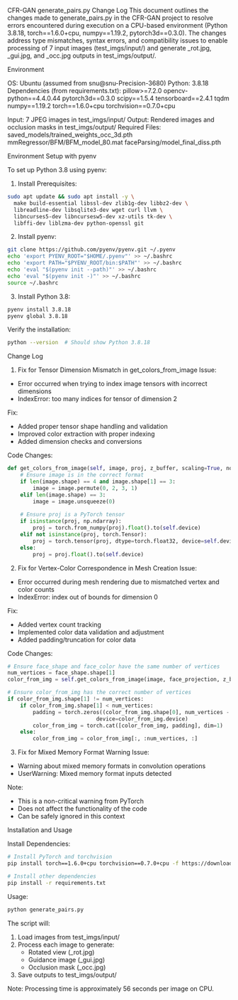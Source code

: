 CFR-GAN generate_pairs.py Change Log
This document outlines the changes made to generate_pairs.py in the CFR-GAN project to resolve errors encountered during execution on a CPU-based environment (Python 3.8.18, torch==1.6.0+cpu, numpy==1.19.2, pytorch3d==0.3.0). The changes address type mismatches, syntax errors, and compatibility issues to enable processing of 7 input images (test_imgs/input/) and generate _rot.jpg, _gui.jpg, and _occ.jpg outputs in test_imgs/output/.

Environment

OS: Ubuntu (assumed from snu@snu-Precision-3680)
Python: 3.8.18
Dependencies (from requirements.txt):
pillow>=7.2.0
opencv-python==4.4.0.44
pytorch3d==0.3.0
scipy==1.5.4
tensorboard==2.4.1
tqdm
numpy==1.19.2
torch==1.6.0+cpu
torchvision==0.7.0+cpu

Input: 7 JPEG images in test_imgs/input/
Output: Rendered images and occlusion masks in test_imgs/output/
Required Files:
saved_models/trained_weights_occ_3d.pth
mmRegressor/BFM/BFM_model_80.mat
faceParsing/model_final_diss.pth

Environment Setup with pyenv

To set up Python 3.8 using pyenv:

1. Install Prerequisites:
```bash
sudo apt update && sudo apt install -y \
  make build-essential libssl-dev zlib1g-dev libbz2-dev \
  libreadline-dev libsqlite3-dev wget curl llvm \
  libncurses5-dev libncursesw5-dev xz-utils tk-dev \
  libffi-dev liblzma-dev python-openssl git
```

2. Install pyenv:
```bash
git clone https://github.com/pyenv/pyenv.git ~/.pyenv
echo 'export PYENV_ROOT="$HOME/.pyenv"' >> ~/.bashrc
echo 'export PATH="$PYENV_ROOT/bin:$PATH"' >> ~/.bashrc
echo 'eval "$(pyenv init --path)"' >> ~/.bashrc
echo 'eval "$(pyenv init -)"' >> ~/.bashrc
source ~/.bashrc
```

3. Install Python 3.8:
```bash
pyenv install 3.8.18
pyenv global 3.8.18
```

Verify the installation:
```bash
python --version  # Should show Python 3.8.18
```

Change Log

1. Fix for Tensor Dimension Mismatch in get_colors_from_image
Issue:
- Error occurred when trying to index image tensors with incorrect dimensions
- IndexError: too many indices for tensor of dimension 2

Fix:
- Added proper tensor shape handling and validation
- Improved color extraction with proper indexing
- Added dimension checks and conversions

Code Changes:
```python
def get_colors_from_image(self, image, proj, z_buffer, scaling=True, normalized=False, reverse=True, z_cut=None):
    # Ensure image is in the correct format
    if len(image.shape) == 4 and image.shape[1] == 3:
        image = image.permute(0, 2, 3, 1)
    elif len(image.shape) == 3:
        image = image.unsqueeze(0)
    
    # Ensure proj is a PyTorch tensor
    if isinstance(proj, np.ndarray):
        proj = torch.from_numpy(proj).float().to(self.device)
    elif not isinstance(proj, torch.Tensor):
        proj = torch.tensor(proj, dtype=torch.float32, device=self.device)
    else:
        proj = proj.float().to(self.device)
```

2. Fix for Vertex-Color Correspondence in Mesh Creation
Issue:
- Error occurred during mesh rendering due to mismatched vertex and color counts
- IndexError: index out of bounds for dimension 0

Fix:
- Added vertex count tracking
- Implemented color data validation and adjustment
- Added padding/truncation for color data

Code Changes:
```python
# Ensure face_shape and face_color have the same number of vertices
num_vertices = face_shape.shape[1]
color_from_img = self.get_colors_from_image(image, face_projection, z_buffer, normalized=True)

# Ensure color_from_img has the correct number of vertices
if color_from_img.shape[1] != num_vertices:
    if color_from_img.shape[1] < num_vertices:
        padding = torch.zeros((color_from_img.shape[0], num_vertices - color_from_img.shape[1], color_from_img.shape[2]), 
                            device=color_from_img.device)
        color_from_img = torch.cat([color_from_img, padding], dim=1)
    else:
        color_from_img = color_from_img[:, :num_vertices, :]
```

3. Fix for Mixed Memory Format Warning
Issue:
- Warning about mixed memory formats in convolution operations
- UserWarning: Mixed memory format inputs detected

Note:
- This is a non-critical warning from PyTorch
- Does not affect the functionality of the code
- Can be safely ignored in this context

Installation and Usage

Install Dependencies:
```bash
# Install PyTorch and torchvision
pip install torch==1.6.0+cpu torchvision==0.7.0+cpu -f https://download.pytorch.org/whl/torch_stable.html

# Install other dependencies
pip install -r requirements.txt
```

Usage:
```bash
python generate_pairs.py
```

The script will:
1. Load images from test_imgs/input/
2. Process each image to generate:
   - Rotated view (_rot.jpg)
   - Guidance image (_gui.jpg)
   - Occlusion mask (_occ.jpg)
3. Save outputs to test_imgs/output/

Note: Processing time is approximately 56 seconds per image on CPU.
    
